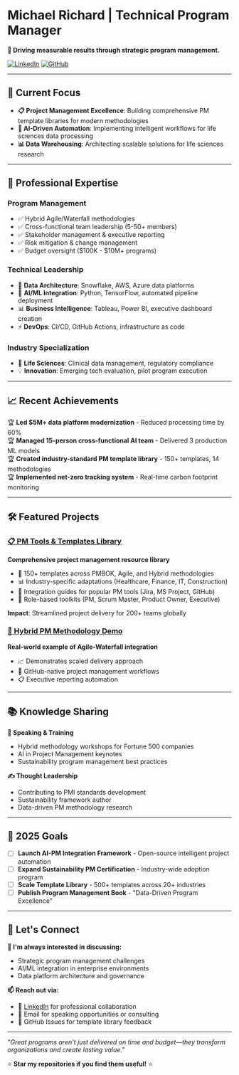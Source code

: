# Michael Richard | Technical Program Manager

**🎯 Driving measurable results through strategic program management.**

[![LinkedIn](https://img.shields.io/badge/LinkedIn-0077B5?style=for-the-badge&logo=linkedin&logoColor=white)](https://linkedin.com/in/michaelrichard)
[![GitHub](https://img.shields.io/badge/GitHub-100000?style=for-the-badge&logo=github&logoColor=white)](https://github.com/mirichard)

---

## 🚀 Current Focus

- **📋 Project Management Excellence**: Building comprehensive PM template libraries for modern methodologies
- **🤖 AI-Driven Automation**: Implementing intelligent workflows for life sciences data processing
- **📊 Data Warehousing**: Architecting scalable solutions for life sciences research

---

## 💼 Professional Expertise

### **Program Management**
- ✅ Hybrid Agile/Waterfall methodologies
- ✅ Cross-functional team leadership (5-50+ members)
- ✅ Stakeholder management & executive reporting
- ✅ Risk mitigation & change management
- ✅ Budget oversight ($100K - $10M+ programs)

### **Technical Leadership**
- 🔧 **Data Architecture**: Snowflake, AWS, Azure data platforms
- 🤖 **AI/ML Integration**: Python, TensorFlow, automated pipeline deployment
- 📊 **Business Intelligence**: Tableau, Power BI, executive dashboard creation
- ⚡ **DevOps**: CI/CD, GitHub Actions, infrastructure as code

### **Industry Specialization**
- 🧬 **Life Sciences**: Clinical data management, regulatory compliance
- 💡 **Innovation**: Emerging tech evaluation, pilot program execution

---

## 📈 Recent Achievements

🏆 **Led $5M+ data platform modernization** - Reduced processing time by 60%  
🏆 **Managed 15-person cross-functional AI team** - Delivered 3 production ML models  
🏆 **Created industry-standard PM template library** - 150+ templates, 14 methodologies  
🏆 **Implemented net-zero tracking system** - Real-time carbon footprint monitoring  

---

## 🛠️ Featured Projects

### [📋 PM Tools & Templates Library](https://github.com/mirichard/pm-tools-templates)
**Comprehensive project management resource library**
- 🎯 150+ templates across PMBOK, Agile, and Hybrid methodologies
- 📊 Industry-specific adaptations (Healthcare, Finance, IT, Construction)
- 🔧 Integration guides for popular PM tools (Jira, MS Project, GitHub)
- 👥 Role-based toolkits (PM, Scrum Master, Product Owner, Executive)

**Impact**: Streamlined project delivery for 200+ teams globally

### [🔄 Hybrid PM Methodology Demo](https://github.com/mirichard/pm-hybrid-demo)
**Real-world example of Agile-Waterfall integration**
- 📈 Demonstrates scaled delivery approach
- 🔄 GitHub-native project management workflows
- 📋 Executive reporting automation

---

## 📚 Knowledge Sharing

**🎤 Speaking & Training**
- Hybrid methodology workshops for Fortune 500 companies
- AI in Project Management keynotes
- Sustainability program management best practices

**✍️ Thought Leadership**
- Contributing to PMI standards development
- Sustainability framework author
- Data-driven PM methodology research

---

## 🎯 2025 Goals

- [ ] **Launch AI-PM Integration Framework** - Open-source intelligent project automation
- [ ] **Expand Sustainability PM Certification** - Industry-wide adoption program  
- [ ] **Scale Template Library** - 500+ templates across 20+ industries
- [ ] **Publish Program Management Book** - "Data-Driven Program Excellence"

---

## 🤝 Let's Connect

**💬 I'm always interested in discussing:**
- Strategic program management challenges
- AI/ML integration in enterprise environments
- Data platform architecture and governance

**📫 Reach out via:**
- 💼 [LinkedIn](https://linkedin.com/in/michaelrichard) for professional collaboration
- 📧 Email for speaking opportunities or consulting
- 🐙 GitHub Issues for template library feedback

---

*"Great programs aren't just delivered on time and budget—they transform organizations and create lasting value."*

⭐ **Star my repositories if you find them useful!** ⭐

